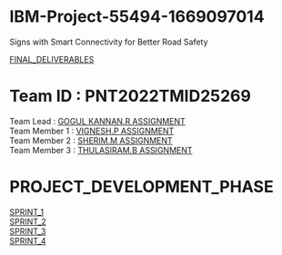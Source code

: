 # IBM-Project-55494-1669097014
Signs with Smart Connectivity for Better Road Safety

[FINAL_DELIVERABLES](https://github.com/IBM-EPBL/IBM-Project-55494-1669097014/tree/main/FINAL%20DELIVERABLES)<BR>

  # Team ID : PNT2022TMID25269<br>
Team Lead : [GOGUL KANNAN.R ASSIGNMENT](https://github.com/IBM-EPBL/IBM-Project-55494-1669097014/tree/main/ASSIGNMENTS/TEAM_LEADER_GOGULKANNAN)<br>
Team Member 1 : [VIGNESH.P ASSIGNMENT](https://github.com/IBM-EPBL/IBM-Project-55494-1669097014/tree/main/ASSIGNMENTS/M1_VIGNESH)<br>
Team Member 2 : [SHERIM.M ASSIGNMENT](https://github.com/IBM-EPBL/IBM-Project-55494-1669097014/tree/main/ASSIGNMENTS/M2_SHERIN)<br>
Team Member 3 : [THULASIRAM.B ASSIGNMENT](https://github.com/IBM-EPBL/IBM-Project-55494-1669097014/tree/main/ASSIGNMENTS/M3_THULASIRAM)<br>

# PROJECT_DEVELOPMENT_PHASE

[SPRINT_1](https://github.com/IBM-EPBL/IBM-Project-55494-1669097014/tree/main/PROJECT_DEVELOPMENT_PHASE/SPRINT-1)<br>
[SPRINT_2](https://github.com/IBM-EPBL/IBM-Project-55494-1669097014/tree/main/PROJECT_DEVELOPMENT_PHASE/SPRINT-2)<br>
[SPRINT_3](https://github.com/IBM-EPBL/IBM-Project-55494-1669097014/tree/main/PROJECT_DEVELOPMENT_PHASE/SPRINT-3)<br>
[SPRINT_4](https://github.com/IBM-EPBL/IBM-Project-55494-1669097014/tree/main/PROJECT_DEVELOPMENT_PHASE/SPRINT-4)<br>
